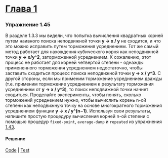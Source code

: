 # [Глава 1](./index.md#Глава-1-Построение-абстракций-с-помощью-процедур)

### Упражнение 1.45
В разделе 1.3.3 мы видели, что попытка вычисления квадратных корней путем наивного поиска неподвижной точки **y → x / y** не сходится, и что это можно исправить путем торможения усреднением. Тот же самый метод работает для нахождения кубического корня как неподвижной точки **y → x/y^2**, заторможенной усреднением. К сожалению, этот процесс не работает для корней четвертой степени - однажды примененного торможения усреднением недостаточно, чтобы заставить сходиться процесс поиска неподвижной точки **y → x / y^3**. С другой стороны, если мы применим торможение усреднением дважды (т.е. применим торможение усреднением к результату торможения усреднением от **y → x / y^3**), то поиск неподвижной точки начнет сходиться. Проделайте эксперименты, чтобы понять, сколько торможений усреднением нужно, чтобы вычислить корень n-ой степени как неподвижную точку на основе многократного торможения усреднением функции **y → x / y^(n−1)**. Используя свои результаты, напишите простую процедуру вычисления корней n-ой степени с помощью процедур `fixed-point`, `average-damp` и `repeated` из упражнения [1.43](./ex_1_43).

#### Решение
[Code](../src/sicp/chapter01/1_45.clj) | [Test](../test/sicp/chapter01/1_45_test.clj)
